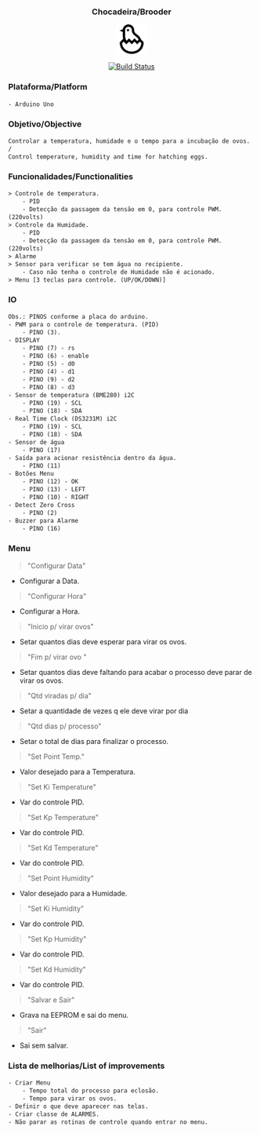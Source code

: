 <h3 align="center">Chocadeira/Brooder</h1>
<p align="center">
    <img alt="logo-chocadeira" class="avatar rounded-2" height="60" src="/icon.png" width="60">
</p>
<p align="center">
    <a href="https://travis-ci.org/lnoering/chocadeira">
        <img src="https://travis-ci.org/lnoering/chocadeira.svg?branch=master" alt="Build Status">
    </a>
</p>


### Plataforma/Platform
    - Arduino Uno


### Objetivo/Objective
    Controlar a temperatura, humidade e o tempo para a incubação de ovos.
    /
    Control temperature, humidity and time for hatching eggs.


### Funcionalidades/Functionalities
    > Controle de temperatura.
        - PID
        - Detecção da passagem da tensão em 0, para controle PWM. (220volts)
    > Controle da Humidade.
        - PID
        - Detecção da passagem da tensão em 0, para controle PWM. (220volts)
    > Alarme
    > Sensor para verificar se tem água no recipiente.
        - Caso não tenha o controle de Humidade não é acionado.
    > Menu [3 teclas para controle. (UP/OK/DOWN)]


### IO
    Obs.: PINOS conforme a placa do arduino.
    - PWM para o controle de temperatura. (PID)
        - PINO (3).
    - DISPLAY
        - PINO (7) - rs
        - PINO (6) - enable
        - PINO (5) - d0
        - PINO (4) - d1
        - PINO (9) - d2 
        - PINO (8) - d3
    - Sensor de temperatura (BME280) i2C
        - PINO (19) - SCL
        - PINO (18) - SDA
    - Real Time Clock (DS3231M) i2C
        - PINO (19) - SCL
        - PINO (18) - SDA
    - Sensor de água
        - PINO (17)
    - Saída para acionar resistência dentro da água.
        - PINO (11)
    - Botões Menu
        - PINO (12) - OK
        - PINO (13) - LEFT
        - PINO (10) - RIGHT 
    - Detect Zero Cross
        - PINO (2)
    - Buzzer para Alarme
        - PINO (16)


### Menu

> "Configurar Data"
-   Configurar a Data.
> "Configurar Hora"
-   Configurar a Hora.
> "Inicio p/ virar ovos"
-   Setar quantos dias deve esperar para virar os ovos.
> "Fim p/ virar ovo    "
-   Setar quantos dias deve faltando para acabar o processo deve parar de virar os ovos.
> "Qtd viradas p/ dia"
-   Setar a quantidade de vezes q ele deve virar por dia
> "Qtd dias p/ processo"
-   Setar o total de dias para finalizar o processo.
> "Set Point Temp."
-   Valor desejado para a Temperatura.
> "Set Ki Temperature"
-   Var do controle PID.
> "Set Kp Temperature"
-   Var do controle PID.
> "Set Kd Temperature"
-   Var do controle PID.
> "Set Point Humidity"
-   Valor desejado para a Humidade.
> "Set Ki Humidity"
-   Var do controle PID.
> "Set Kp Humidity"
-   Var do controle PID.
> "Set Kd Humidity"
-   Var do controle PID.
> "Salvar e Sair"
-   Grava na EEPROM e sai do menu.
> "Sair"
-   Sai sem salvar.


### Lista de melhorias/List of improvements
    - Criar Menu
        - Tempo total do processo para eclosão.
        - Tempo para virar os ovos.
    - Definir o que deve aparecer nas telas.
    - Criar classe de ALARMES.
    - Não parar as rotinas de controle quando entrar no menu.